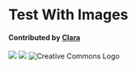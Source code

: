# Test With Images
#### Contributed by [Clara](http://github.com/clararaubertas)
<img src='https://github.com/betterscientificsoftware/images/raw/master/use-case-meander.png' class='page' /> 
<img src='https://github.com/betterscientificsoftware/images/raw/master/use-case-meander.png' class='logo' /> 
<img src='https://mirrors.creativecommons.org/presskit/logos/cc.logo.large.png' alt="Creative Commons Logo" class='logo' />


<!---
Publish: yes
Categories: collaboration
Topics: licensing
Tags: bssw-internal
Level: 2
Prerequisites: defaults
Aggregate: none
--->
